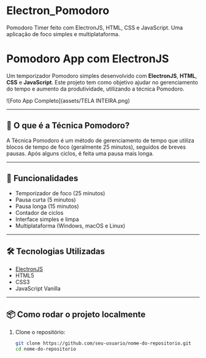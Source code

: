 # Electron_Pomodoro
Pomodoro Timer feito com ElectronJS, HTML, CSS e JavaScript. Uma aplicação de foco simples e multiplataforma.


# Pomodoro App com ElectronJS

Um temporizador Pomodoro simples desenvolvido com **ElectronJS**, **HTML**, **CSS** e **JavaScript**. Este projeto tem como objetivo ajudar no gerenciamento do tempo e aumento da produtividade, utilizando a técnica Pomodoro.

 ![Foto App Completo](assets/TELA INTEIRA.png)<!-- Substitua por uma imagem real se quiser -->

---

## 🧠 O que é a Técnica Pomodoro?

A Técnica Pomodoro é um método de gerenciamento de tempo que utiliza blocos de tempo de foco (geralmente 25 minutos), seguidos de breves pausas. Após alguns ciclos, é feita uma pausa mais longa.

---

## 🚀 Funcionalidades

- Temporizador de foco (25 minutos)
- Pausa curta (5 minutos)
- Pausa longa (15 minutos)
- Contador de ciclos
- Interface simples e limpa
- Multiplataforma (Windows, macOS e Linux)

---

## 🛠️ Tecnologias Utilizadas

- [ElectronJS](https://www.electronjs.org/)
- HTML5
- CSS3
- JavaScript Vanilla

---

## 📦 Como rodar o projeto localmente

1. Clone o repositório:
   ```bash
   git clone https://github.com/seu-usuario/nome-do-repositorio.git
   cd nome-do-repositorio
